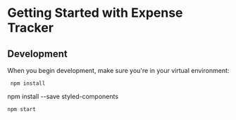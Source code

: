 # Getting Started with Expense Tracker

## Development
When you begin development, make sure you're in your virtual environment:
```
 npm install
```
 npm install --save styled-components
```
npm start
```